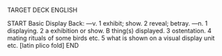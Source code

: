 TARGET DECK
ENGLISH

START
Basic
Display
Back: —v. 1 exhibit; show. 2 reveal; betray. —n. 1 displaying. 2 a exhibition or show. B thing(s) displayed. 3 ostentation. 4 mating rituals of some birds etc. 5 what is shown on a visual display unit etc. [latin plico fold]
END
